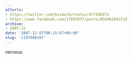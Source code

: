 ```yaml
---
alturls:
- https://twitter.com/bismark/status/477340372
- https://www.facebook.com/17803937/posts/856462041219
archive:
- 2007-12
date: '2007-12-07T06:15:07+00:00'
slug: '1197008107'
---
```


nervous.


